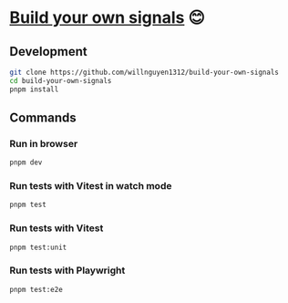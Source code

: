 # <a href="https://namnguyen.design/blog/2024-10-15-build-your-own-signals-%F0%9F%9A%A5/" target="_blank">Build your own signals</a> 😊

## Development

```bash
git clone https://github.com/willnguyen1312/build-your-own-signals
cd build-your-own-signals
pnpm install
```

## Commands

### Run in browser

```bash
pnpm dev
```

### Run tests with Vitest in watch mode

```bash
pnpm test
```

### Run tests with Vitest

```bash
pnpm test:unit
```

### Run tests with Playwright

```bash
pnpm test:e2e
```
